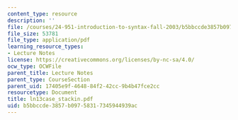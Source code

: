 ```yaml
---
content_type: resource
description: ''
file: /courses/24-951-introduction-to-syntax-fall-2003/b5bbccde3857b09758317345944939ac_ln13case_stackin.pdf
file_size: 53781
file_type: application/pdf
learning_resource_types:
- Lecture Notes
license: https://creativecommons.org/licenses/by-nc-sa/4.0/
ocw_type: OCWFile
parent_title: Lecture Notes
parent_type: CourseSection
parent_uid: 17405e9f-4648-84f2-42cc-9b4b47fce2cc
resourcetype: Document
title: ln13case_stackin.pdf
uid: b5bbccde-3857-b097-5831-7345944939ac
---
```

